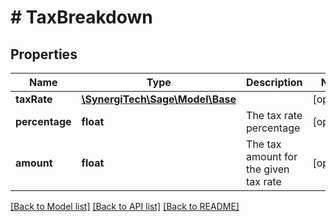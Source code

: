 # # TaxBreakdown

## Properties

Name | Type | Description | Notes
------------ | ------------- | ------------- | -------------
**taxRate** | [**\SynergiTech\Sage\Model\Base**](Base.md) |  | [optional]
**percentage** | **float** | The tax rate percentage | [optional]
**amount** | **float** | The tax amount for the given tax rate | [optional]

[[Back to Model list]](../../README.md#models) [[Back to API list]](../../README.md#endpoints) [[Back to README]](../../README.md)

